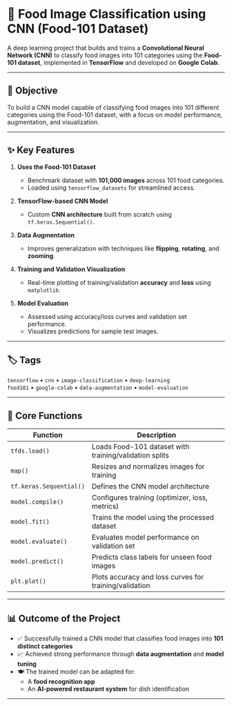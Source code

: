 # 🍔 Food Image Classification using CNN (Food-101 Dataset)

A deep learning project that builds and trains a **Convolutional Neural Network (CNN)** to classify food images into 101 categories using the **Food-101 dataset**, implemented in **TensorFlow** and developed on **Google Colab**.

---

## 🎯 Objective

To build a CNN model capable of classifying food images into 101 different categories using the Food-101 dataset, with a focus on model performance, augmentation, and visualization.

---

## ✨ Key Features

1. **Uses the Food-101 Dataset**
   - Benchmark dataset with **101,000 images** across 101 food categories.
   - Loaded using `tensorflow_datasets` for streamlined access.

2. **TensorFlow-based CNN Model**
   - Custom **CNN architecture** built from scratch using `tf.keras.Sequential()`.

3. **Data Augmentation**
   - Improves generalization with techniques like **flipping**, **rotating**, and **zooming**.

4. **Training and Validation Visualization**
   - Real-time plotting of training/validation **accuracy** and **loss** using `matplotlib`.

5. **Model Evaluation**
   - Assessed using accuracy/loss curves and validation set performance.
   - Visualizes predictions for sample test images.

---

## 🏷️ Tags

`tensorflow` • `cnn` • `image-classification` • `deep-learning`  
`food101` • `google-colab` • `data-augmentation` • `model-evaluation`

---

## 🔧 Core Functions

| Function                  | Description                                                                 |
|---------------------------|-----------------------------------------------------------------------------|
| `tfds.load()`             | Loads Food-101 dataset with training/validation splits                      |
| `map()`                   | Resizes and normalizes images for training                                  |
| `tf.keras.Sequential()`   | Defines the CNN model architecture                                          |
| `model.compile()`         | Configures training (optimizer, loss, metrics)                              |
| `model.fit()`             | Trains the model using the processed dataset                                |
| `model.evaluate()`        | Evaluates model performance on validation set                               |
| `model.predict()`         | Predicts class labels for unseen food images                                |
| `plt.plot()`              | Plots accuracy and loss curves for training/validation                      |

---

## 📊 Outcome of the Project

- ✅ Successfully trained a CNN model that classifies food images into **101 distinct categories**
- 📈 Achieved strong performance through **data augmentation** and **model tuning**
- 🍽️ The trained model can be adapted for:
  - A **food recognition app**
  - An **AI-powered restaurant system** for dish identification

---
